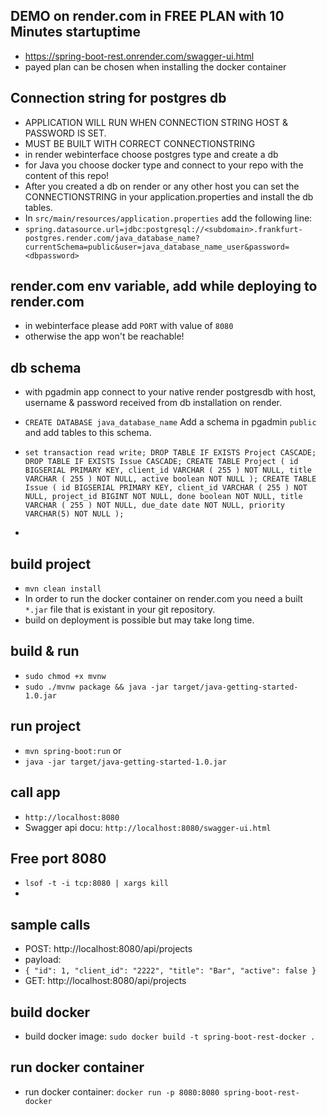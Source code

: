 ## DEMO on render.com in FREE PLAN with 10 Minutes startuptime
- https://spring-boot-rest.onrender.com/swagger-ui.html
- payed plan can be chosen when installing the docker container

## Connection string for postgres db
- APPLICATION WILL RUN WHEN CONNECTION STRING HOST & PASSWORD IS SET.
- MUST BE BUILT WITH CORRECT CONNECTIONSTRING
- in render webinterface choose postgres type and create a db
- for Java you choose docker type and connect to your repo with the content of this repo!
- After you created a db on render or any other host you can set the CONNECTIONSTRING in your application.properties and install the db tables.
- In `src/main/resources/application.properties` add the following line:
- `spring.datasource.url=jdbc:postgresql://<subdomain>.frankfurt-postgres.render.com/java_database_name?currentSchema=public&user=java_database_name_user&password=<dbpassword>`

## render.com env variable, add while deploying to render.com

- in webinterface please add `PORT` with value of `8080`
- otherwise the app won't be reachable!
 
## db schema

- with pgadmin app connect to your native render postgresdb with host, username & password received from db installation on render.

- `CREATE DATABASE java_database_name` Add a schema in pgadmin `public` and add tables to this schema.

- `set transaction read write;
  DROP TABLE IF EXISTS Project CASCADE;
  DROP TABLE IF EXISTS Issue CASCADE;
  CREATE TABLE Project (
  id BIGSERIAL PRIMARY KEY,
  client_id VARCHAR ( 255 ) NOT NULL,
  title VARCHAR ( 255 ) NOT NULL,
  active boolean NOT NULL
  );
  CREATE TABLE Issue (
  id BIGSERIAL PRIMARY KEY,
  client_id VARCHAR ( 255 ) NOT NULL,
  project_id BIGINT NOT NULL,
  done boolean NOT NULL,
  title VARCHAR ( 255 ) NOT NULL,
  due_date date NOT NULL,
  priority VARCHAR(5) NOT NULL
  );`
- 
## build project

- `mvn clean install`
- In order to run the docker container on render.com you need a built `*.jar` file that is existant in your git repository.
- build on deployment is possible but may take long time.

## build & run

- `sudo chmod +x mvnw`
- `sudo ./mvnw package && java -jar target/java-getting-started-1.0.jar`

## run project

- `mvn spring-boot:run`
or
- `java -jar target/java-getting-started-1.0.jar`

## call app
 - `http://localhost:8080`
 -  Swagger api docu: `http://localhost:8080/swagger-ui.html`

## Free port 8080

- `lsof -t -i tcp:8080 | xargs kill`
- 
## sample calls

- POST: http://localhost:8080/api/projects
- payload:
- `{
  "id": 1,
  "client_id": "2222",
  "title": "Bar",
  "active": false
  }`
- GET: http://localhost:8080/api/projects

## build docker

- build docker image: `sudo docker build -t spring-boot-rest-docker .`

## run docker container

- run docker container: `docker run -p 8080:8080 spring-boot-rest-docker`